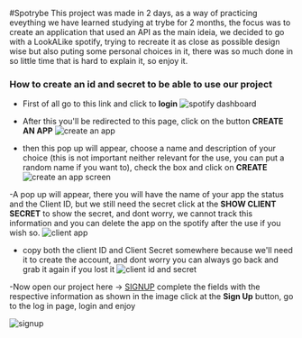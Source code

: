 
#Spotrybe
This project was made in 2 days, as a way of practicing eveything  we have learned studying at trybe for 2 months, the focus was to create an application that used an API as the main ideia, we decided to go with a LookALike spotify, trying to recreate it as close as possible design wise but also puting some personal choices in it, there was so much done in so little time that is hard to explain it, so enjoy it.

### How to create an id and secret to be able to use our project

- First of all go to this link and click to **login**
![spotify dashboard](https://i.imgur.com/qrqekWK.png "spotify dashboard")

- After this you'll be redirected to this page, click on the button **CREATE AN APP**
![create an app](https://i.imgur.com/BpZAJlx.png "create an app")


- then this pop up will appear, choose a name and description of your choice (this is not important neither relevant for the use, you can put a random name if you want to), check the box and click on **CREATE**
![create an app screen](https://i.imgur.com/dr6unxh.png "create an app screen")

-A pop up will appear, there you will have the name of your app the status and the Client ID, but we still need the secret click at the **SHOW CLIENT SECRET** to show the secret, and dont worry, we cannot track this information and you can delete the app on the spotify after the use if you wish so.
![client app](https://i.imgur.com/YWWIyvU.png "client app")

- copy both the client ID and Client Secret somewhere because we'll need it to create the account, and dont worry you can always go back and grab it again if you lost it
![client id and secret](https://i.imgur.com/kyKLXBs.png "client id and secret")

-Now open our project here -> [SIGNUP](https://effolex.github.io/Projeto_Spotrybe/pages/signup.html "SIGNUP") complete the fields with the respective information as shown in the image click at the **Sign Up** button, go to the log in page, login and enjoy

![signup](https://i.imgur.com/Q58a5kO.png "signup")
